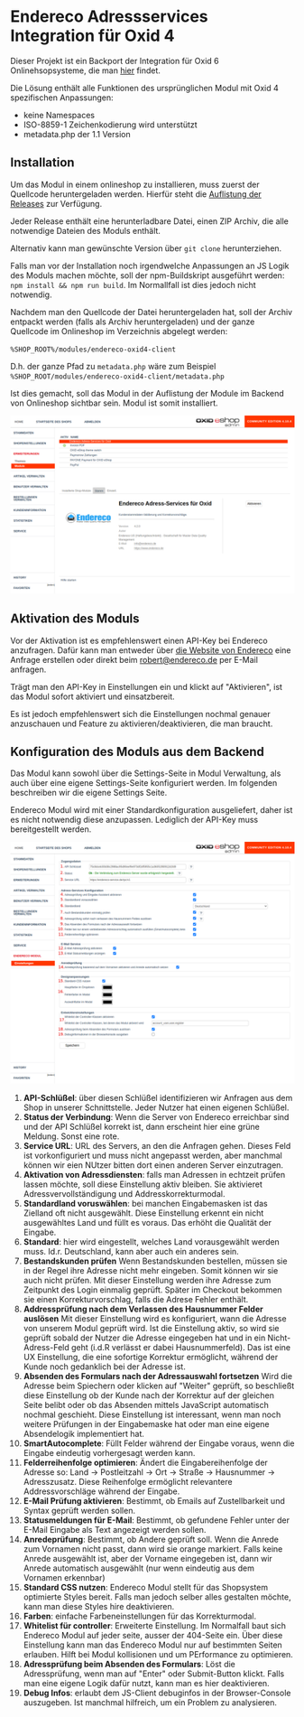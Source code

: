 # Endereco Adressservices Integration für Oxid 4

Dieser Projekt ist ein Backport der Integration für Oxid 6 Onlinehsopsysteme, die man [hier](https://github.com/Endereco/endereco-oxid6-client) findet.

Die Lösung enthält alle Funktionen des ursprünglichen Modul mit Oxid 4 spezifischen Anpassungen: 

- keine Namespaces
- ISO-8859-1 Zeichenkodierung wird unterstützt
- metadata.php der 1.1 Version

## Installation

Um das Modul in einem onlineshop zu installieren, muss zuerst der Quellcode heruntergeladen werden. 
Hierfür steht die [Auflistung der Releases](https://github.com/Endereco/endereco-oxid4-client/releases) zur Verfügung.

Jeder Release enthält eine herunterladbare Datei, einen ZIP Archiv, die alle notwendige Dateien des Moduls enthält.

Alternativ kann man gewünschte Version über `git clone` herunterziehen. 

Falls man vor der Installation noch irgendwelche Anpassungen an JS Logik des Moduls machen möchte, soll der npm-Buildskript ausgeführt werden: `npm install && npm run build`. Im Normallfall ist dies jedoch nicht notwendig.

Nachdem man den Quellcode der Datei heruntergeladen hat, soll der Archiv entpackt werden 
(falls als Archiv heruntergeladen) und der ganze Quellcode im Onlineshop im Verzeichnis abgelegt werden:

`%SHOP_ROOT%/modules/endereco-oxid4-client`

D.h. der ganze Pfad zu `metadata.php` wäre zum Beispiel `%SHOP_ROOT/modules/endereco-oxid4-client/metadata.php`

Ist dies gemacht, soll das Modul in der Auflistung der Module im Backend von Onlineshop sichtbar sein. Modul ist somit installiert.

![Modul ist in Listenansicht der Mdoule sichtbar](doc/install_1.png)

## Aktivation des Moduls

Vor der Aktivation ist es empfehlenswert einen API-Key bei Endereco anzufragen. Dafür kann man entweder über [die Website von Endereco](https://www.endereco.de/) eine Anfrage erstellen oder direkt beim robert@endereco.de per E-Mail anfragen.

Trägt man den API-Key in Einstellungen ein und klickt auf "Aktivieren", ist das Modul sofort aktiviert und einsatzbereit.

Es ist jedoch empfehlenswert sich die Einstellungen nochmal genauer anzuschauen und Feature zu aktivieren/deaktivieren, die man braucht.

## Konfiguration des Moduls aus dem Backend

Das Modul kann sowohl über die Settings-Seite in Modul Verwaltung, als auch über eine eigene Settings-Seite konfiguriert werden. Im folgenden beschreiben wir die eigene Settings Seite.

Endereco Modul wird mit einer Standardkonfiguration ausgeliefert, daher ist es nicht notwendig diese anzupassen. Lediglich der API-Key muss bereitgestellt werden.


![Modul ist in Listenansicht der Mdoule sichtbar](doc/settings_1.png)

1. **API-Schlüßel**: über diesen Schlüßel identifizieren wir Anfragen aus dem Shop in unserer Schnittstelle. Jeder Nutzer hat einen eigenen Schlüßel.
2. **Status der Verbindung**: Wenn die Server von Endereco erreichbar sind und der API Schlüßel korrekt ist, dann erscheint hier eine grüne Meldung. Sonst eine rote.
3. **Service URL**: URL des Servers, an den die Anfragen gehen. Dieses Feld ist vorkonfiguriert und muss nicht angepasst werden, aber manchmal können wir eien NUtzer bitten dort einen anderen Server einzutragen.
4. **Aktivation von Adressdiensten**: falls man Adressen in echtzeit prüfen lassen möchte, soll diese Einstellung aktiv bleiben. Sie aktivieret Adressvervollständigung und Addresskorrekturmodal.
5. **Standardland voruswählen**: bei manchen Eingabemasken ist das Zielland oft nicht ausgewählt. Diese Einstellung erkennt ein nicht ausgewähltes Land und füllt es voraus. Das erhöht die Qualität der Eingabe.
6. **Standard**: hier wird eingestellt, welches Land vorausgewählt werden muss. Id.r. Deutschland, kann aber auch ein anderes sein.
7. **Bestandskunden prüfen** Wenn Bestandskunden bestellen, müssen sie in der Regel ihre Adresse nicht mehr eingeben. Somit können wir sie auch nicht prüfen. Mit dieser Einstellung werden ihre Adresse zum Zeitpunkt des Login einmalig geprüft. Später im Checkout bekommen sie einen Korrekturvorschlag, falls die Adrese Fehler enthält.
8. **Addressprüfung nach dem Verlassen des Hausnummer Felder auslösen** Mit dieser Einstellung wird es konfiguriert, wann die Adresse von unserem Modul geprüft wird. Ist die Einstellung aktiv, so wird sie geprüft sobald der Nutzer die Adresse eingegeben hat und in ein Nicht-Adress-Feld geht (i.d.R verlässt er dabei Hausnummerfeld). Das ist eine UX Einstellung, die eine sofortige Korrektur ermöglicht, während der Kunde noch gedanklich bei der Adresse ist.
9. **Absenden des Formulars nach der Adressauswahl fortsetzen** Wird die Adresse beim Spiechern oder klicken auf "Weiter" geprüft, so beschließt diese Einstellung ob der Kunde nach der Korrektur auf der gleichen Seite belibt oder ob das Absenden mittels JavaScript automatisch nochmal geschieht. Diese Einstellung ist interessant, wenn man noch weitere Prüfungen in der Eingabemaske hat oder man eine eigene Absendelogik implementiert hat.
10. **SmartAutocomplete**: Füllt Felder während der Eingabe voraus, wenn die Eingabe eindeutig vorhergesagt werden kann.
11. **Felderreihenfolge optimieren**: Ändert die Eingabereihenfolge der Adresse so: Land -> Postleitzahl -> Ort -> Straße -> Hausnummer -> Adresszusatz. Diese Reihenfolge ermöglicht relevantere Addressvorschläge während der Eingabe.
12. **E-Mail Prüfung aktivieren**: Bestimmt, ob Emails auf Zustellbarkeit und Syntax geprüft werden sollen.
13. **Statusmeldungen für E-Mail**: Bestimmt, ob gefundene Fehler unter der E-Mail Eingabe als Text angezeigt werden sollen.
14. **Anredeprüfung**: Bestimmt, ob Andere geprüft soll. Wenn die Anrede zum Vornamen nicht passt, dann wird sie orange markiert. Falls keine Anrede ausgewählt ist, aber der Vorname eingegeben ist, dann wir Anrede automatisch ausgewählt (nur wenn eindeutig aus dem Vornamen erkennbar)
15. **Standard CSS nutzen**: Endereco Modul stellt für das Shopsystem optimierte Styles bereit. Falls man jedoch selber alles gestalten möchte, kann man diese Styles hire deaktivieren.
16. **Farben**: einfache Farbeneinstellungen für das Korrekturmodal.
17. **Whitelist für controller**: Erweiterte Einstellung. Im Normalfall baut sich Endereco Modul auf jeder seite, ausser der 404-Seite ein. Über diese Einstellung kann man das Endereco Modul nur auf bestimmten Seiten erlauben. Hilft bei Modul kollisionen und um PErformance zu optimieren.
18. **Adressprüfung beim Absenden des Formulars**: Löst die Adressprüfung, wenn man auf "Enter" oder Submit-Button klickt. Falls man eine eigene Logik dafür nutzt, kann man es hier deaktivieren.
19. **Debug Infos**: erlaubt dem JS-Client debuginfos in der Browser-Console auszugeben. Ist manchmal hilfreich, um ein Problem zu analysieren.


